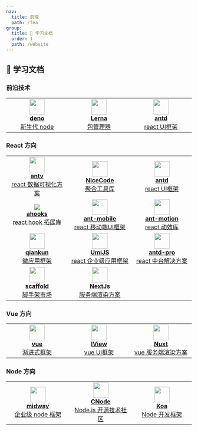 ```yaml
---
nav:
  title: 前端
  path: /fea
group:
  title: 💊 学习文档
  order: 1
  path: /website
---
```



## 💊 学习文档

### 前沿技术

<table>
  <tr>
    <td width="240" align="center">
      <a target="_blank" href="https://deno.land/">
        <img src="https://deno.land/logo.svg" width="42" />
        <br />
        <strong>deno</strong>
        <div>新生代 node</div>
      </a>
    </td>
    <td width="240" align="center">
      <a target="_blank" href="https://lerna.js.org">
        <img src="https://lerna.js.org/images/lerna-hero.svg" width="42" />
        <br />
        <strong>Lerna</strong>
        <div>包管理器</div>
      </a>
    </td>
    <td width="240" align="center">
      <a target="_blank" href="https://ant.design">
        <img src="https://gw.alipayobjects.com/zos/rmsportal/KDpgvguMpGfqaHPjicRK.svg" width="42" />
        <br />
        <strong>antd</strong>
        <div>react UI框架</div>
      </a>
    </td>
  </tr>
</table>

### React 方向

<table>
  <tr>
    <td width="240" align="center">
      <a target="_blank" href="https://antv.vision/zh">
        <img src="https://gw.alipayobjects.com/zos/rmsportal/KDpgvguMpGfqaHPjicRK.svg" width="42" />
        <br />
        <strong>antv</strong>
        <div>react 数据可视化方案</div>
      </a>
    </td>
    <td width="240" align="center">
      <a target="_blank" href="https://nicecoders.github.io/">
        <img src="http://jzx-h5.oss-cn-hangzhou.aliyuncs.com/logo.png" width="42" />
        <br />
        <strong>NiceCode</strong>
        <div>聚合工具库</div>
      </a>
    </td>
    <td width="240" align="center">
      <a target="_blank" href="https://ant.design">
        <img src="https://gw.alipayobjects.com/zos/rmsportal/KDpgvguMpGfqaHPjicRK.svg" width="42" />
        <br />
        <strong>antd</strong>
        <div>react UI框架</div>
      </a>
    </td>
  </tr>
  <tr>
    <td width="240" align="center">
      <a target="_blank" href="https://ahooks.js.org/">
        <img src="https://ahooks.js.org/logo.svg" />
        <br />
        <strong>ahooks</strong>
        <div>react hook 拓展库</div>
      </a>
    </td>
    <td width="240" align="center">
      <a target="_blank" href="https://mobile.ant.design/index-cn">
        <img src="https://zos.alipayobjects.com/rmsportal/wIjMDnsrDoPPcIV.png" width="42" />
        <br />
        <strong>ant-mobile</strong>
        <div>react 移动端UI框架</div>
      </a>
    </td>
    <td width="240" align="center">
      <a target="_blank" href="https://motion.ant.design/index-cn">
        <img src="https://zos.alipayobjects.com/rmsportal/TOXWfHIUGHvZIyb.svg" width="42" />
        <br />
        <strong>ant-motion</strong>
        <div>react 动效库</div>
      </a>
    </td>
  </tr>
  <tr>
    <td width="160" align="center">
      <a target="_blank" href="https://qiankun.umijs.org/">
        <img src="https://gw.alipayobjects.com/zos/bmw-prod/8a74c1d3-16f3-4719-be63-15e467a68a24/km0cv8vn_w500_h500.png" width="42" />
        <br />
        <strong>qiankun</strong>
        <div>微应用框架</div>
      </a>
    </td>
    <td width="160" align="center">
      <a target="_blank" href="https://umijs.org">
        <img src="https://gw.alipayobjects.com/zos/bmw-prod/598d14af-4f1c-497d-b579-5ac42cd4dd1f/k7bjua9c_w132_h130.png" width="42" />
        <br />
        <strong>UmiJS</strong>
        <div>react 企业级应用框架</div>
      </a>
    </td>
    <td width="240" align="center">
      <a target="_blank" href="https://pro.ant.design/zh-CN/">
        <img src="https://pro.ant.design/favicon.png" width="42" />
        <br />
        <strong>antd-pro</strong>
        <div>react 中台解决方案</div>
      </a>
    </td>
  </tr>
  <tr>
    <td width="240" align="center">
      <a target="_blank" href="https://scaffold.ant.design">
        <img src="https://zos.alipayobjects.com/rmsportal/HXZvKsbcQljpFToWbjPj.svg" width="42" />
        <br />
        <strong>scaffold</strong>
        <div>脚手架市场</div>
      </a>
    </td>
    <td width="240" align="center">
      <a target="_blank" href="https://nextjs.org/">
        <img src="https://nextjs.org/static/favicon/safari-pinned-tab.svg" width="42" />
        <br />
        <strong>NextJs</strong>
        <div>服务端渲染方案</div>
      </a>
    </td>
    
  </tr>
</table>

### Vue 方向

<table>
  <tr>
    <td width="240" align="center">
      <a target="_blank" href="https://cn.vuejs.org/">
        <img src="https://cn.vuejs.org/images/logo.svg" width="42" />
        <br />
        <strong>vue</strong>
        <div>渐进式框架</div>
      </a>
    </td>
    <td width="240" align="center">
      <a target="_blank" href="https://www.iviewui.com/">
        <img src="https://file.iviewui.com/dist/d6fcbeecd3f5ff1b1dd0a0f68bdf6ce7.svg" width="42" />
        <br />
        <strong>IView</strong>
        <div>vue UI框架</div>
      </a>
    </td>
    <td width="240" align="center">
      <a target="_blank" href="https://zh.nuxtjs.org/">
        <img src="https://zh.nuxtjs.org/_nuxt/icons/icon_512x512.c20795.png" width="42" />
        <br />
        <strong>Nuxt</strong>
        <div>vue 服务端渲染方案</div>
      </a>
    </td>
  </tr>
</table>

### Node 方向

<table>
  <tr>
    <td width="240" align="center">
      <a target="_blank" href="https://antv.vision/zh">
        <img src="https://gw.alicdn.com/tfs/TB1eGsrk79l0K4jSZFKXXXFjpXa-347-340.png" width="42" />
        <br />
        <strong>midway</strong>
        <div>企业级 node 框架</div>
      </a>
    </td>
    <td width="240" align="center">
      <a target="_blank" href="https://cnodejs.org/">
        <img src="https://static2.cnodejs.org/public/images/cnode_icon_64.png" width="42" />
        <br />
        <strong>CNode</strong>
        <div>Node.js 开源技术社区</div>
      </a>
    </td>
    <td width="240" align="center">
      <a target="_blank" href="https://www.koajs.com.cn/">
        <img src="https://tva1.sinaimg.cn/large/008i3skNly1gu7waxo9bxj60jk09s3ym02.jpg" width="42" />
        <br />
        <strong>Koa</strong>
        <div>Node 开发框架</div>
      </a>
    </td>
  </tr>
</table>
